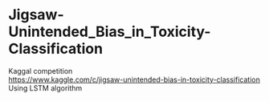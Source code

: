 # Jigsaw-Unintended_Bias_in_Toxicity-Classification
Kaggal competition\
https://www.kaggle.com/c/jigsaw-unintended-bias-in-toxicity-classification
Using LSTM algorithm

